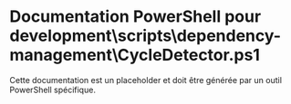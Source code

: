 # Documentation PowerShell pour development\scripts\dependency-management\CycleDetector.ps1

Cette documentation est un placeholder et doit être générée par un outil PowerShell spécifique.

